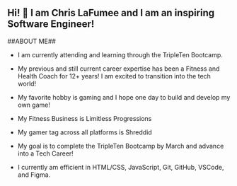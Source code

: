 ## Hi! 👋 I am Chris LaFumee and I am an inspiring Software Engineer!

##ABOUT ME## 

- I am currently attending and learning through the TripleTen Bootcamp.

- My previous and still current career expertise has been a Fitness and Health Coach for 12+ years! I am excited to transition into the tech world! 

- My favorite hobby is gaming and I hope one day to build and develop my own game!

- My Fitness Business is Limitless Progressions

- My gamer tag across all platforms is Shreddid

- My goal is to complete the TripleTen Bootcamp by March and advance into a Tech Career!

- I currently am efficient in HTML/CSS, JavaScript, Git, GitHub, VSCode, and  Figma.
